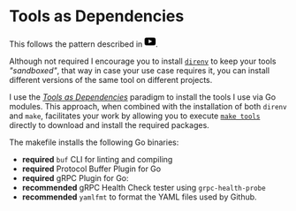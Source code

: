 # Tools as Dependencies

This follows the pattern described in [<img src="https://github.com/MarioCarrion/MarioCarrion/blob/main/youtube.svg" width="20" height="20" alt="YouTube video">](https://youtu.be/g_5n0W27XcY).

Although not required I encourage you to install [`direnv`](https://direnv.net/) to keep your tools _"sandboxed"_, that way in case your use case requires it, you can install different versions of the same tool on different projects.

I use the [_Tools as Dependencies_](https://mariocarrion.com/2021/10/15/learning-golang-versioning-tools-as-dependencies.html) paradigm to install the tools I use via Go modules. This approach, when combined with the installation of both `direnv` and `make`, facilitates your work by allowing you to execute [`make tools`](../../Makefile#L3) directly to download and install the required packages.

The makefile installs the following Go binaries:

* **required** `buf` CLI for linting and compiling
* **required** Protocol Buffer Plugin for Go
* **required** gRPC Plugin for Go:
* **recommended** gRPC Health Check tester using `grpc-health-probe`
* **recommended** `yamlfmt` to format the YAML files used by Github.
